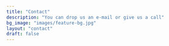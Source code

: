 ```yaml
---
title: "Contact"
description: "You can drop us an e-mail or give us a call"
bg_image: "images/feature-bg.jpg"
layout: "contact"
draft: false
---
```

